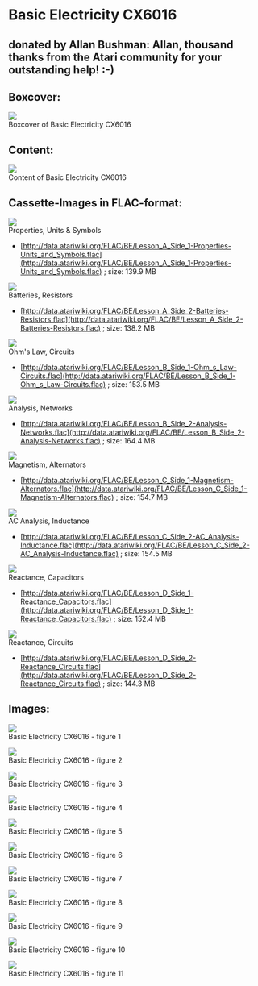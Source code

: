 # Basic Electricity CX6016  
## donated by Allan Bushman: Allan, thousand thanks from the Atari community for your outstanding help! :-)  
## Boxcover:  
![](attachments/Basic+Electricity+CX6016_.jpg)  
Boxcover of Basic Electricity CX6016  
  
## Content:  
![](attachments/Official+content.jpg)  
Content of Basic Electricity CX6016  
  
  
## Cassette-Images in FLAC-format:  
![](attachments/Lesson_A_Side_1-Properties-Units_and_Symbols.jpg)  
Properties, Units & Symbols  
- [http://data.atariwiki.org/FLAC/BE/Lesson_A_Side_1-Properties-Units_and_Symbols.flac](http://data.atariwiki.org/FLAC/BE/Lesson_A_Side_1-Properties-Units_and_Symbols.flac) ; size: 139.9 MB  
  
![](attachments/Lesson_A_Side_2-Batteries-Resistors.jpg)  
Batteries, Resistors  
- [http://data.atariwiki.org/FLAC/BE/Lesson_A_Side_2-Batteries-Resistors.flac](http://data.atariwiki.org/FLAC/BE/Lesson_A_Side_2-Batteries-Resistors.flac) ; size: 138.2 MB  
  
![](attachments/Lesson_B_Side_1-Ohm_s_Law-Circuits.jpg)  
Ohm's Law, Circuits  
- [http://data.atariwiki.org/FLAC/BE/Lesson_B_Side_1-Ohm_s_Law-Circuits.flac](http://data.atariwiki.org/FLAC/BE/Lesson_B_Side_1-Ohm_s_Law-Circuits.flac) ; size: 153.5 MB  
  
![](attachments/Lesson_B_Side_2-Analysis-Networks.jpg)  
Analysis, Networks  
- [http://data.atariwiki.org/FLAC/BE/Lesson_B_Side_2-Analysis-Networks.flac](http://data.atariwiki.org/FLAC/BE/Lesson_B_Side_2-Analysis-Networks.flac) ; size: 164.4 MB  
  
![](attachments/Lesson_C_Side_1-Magnetism-Alternators.jpg)  
Magnetism, Alternators  
- [http://data.atariwiki.org/FLAC/BE/Lesson_C_Side_1-Magnetism-Alternators.flac](http://data.atariwiki.org/FLAC/BE/Lesson_C_Side_1-Magnetism-Alternators.flac) ; size: 154.7 MB  
  
![](attachments/Lesson_C_Side_2-AC_Analysis-Inductance.jpg)  
AC Analysis, Inductance  
- [http://data.atariwiki.org/FLAC/BE/Lesson_C_Side_2-AC_Analysis-Inductance.flac](http://data.atariwiki.org/FLAC/BE/Lesson_C_Side_2-AC_Analysis-Inductance.flac) ; size: 154.5 MB  
  
![](attachments/Lesson_D_Side_1-Reactance_Capacitors.jpg)  
Reactance, Capacitors  
- [http://data.atariwiki.org/FLAC/BE/Lesson_D_Side_1-Reactance_Capacitors.flac](http://data.atariwiki.org/FLAC/BE/Lesson_D_Side_1-Reactance_Capacitors.flac) ; size: 152.4 MB  
  
![](attachments/Lesson_D_Side_2-Reactance_Circuits.jpg)  
Reactance, Circuits  
- [http://data.atariwiki.org/FLAC/BE/Lesson_D_Side_2-Reactance_Circuits.flac](http://data.atariwiki.org/FLAC/BE/Lesson_D_Side_2-Reactance_Circuits.flac) ; size: 144.3 MB  
## Images:  
![](attachments/BE01.jpg)  
Basic Electricity CX6016 - figure 1   
  
![](attachments/BE02.jpg)  
Basic Electricity CX6016 - figure 2   
  
![](attachments/BE03.jpg)  
Basic Electricity CX6016 - figure 3   
  
![](attachments/BE04.jpg)  
Basic Electricity CX6016 - figure 4   
  
![](attachments/BE05.jpg)  
Basic Electricity CX6016 - figure 5   
  
![](attachments/BE06.jpg)  
Basic Electricity CX6016 - figure 6   
  
![](attachments/BE07.jpg)  
Basic Electricity CX6016 - figure 7   
  
![](attachments/BE08.jpg)  
Basic Electricity CX6016 - figure 8   
  
![](attachments/BE09.jpg)  
Basic Electricity CX6016 - figure 9   
  
![](attachments/BE10.jpg)  
Basic Electricity CX6016 - figure 10   
  
![](attachments/BE11.jpg)  
Basic Electricity CX6016 - figure 11   
  
